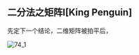 ## 二分法之矩阵I[King Penguin]



先定下一个结论，二维矩阵被拍平后，

![74_1](D:\Dev\SrcCode\geek-algorithm-leetcode\src\main\leetcode_manuscripts\binary_search\二分法之解矩阵I[].assets\74_1.jpg)